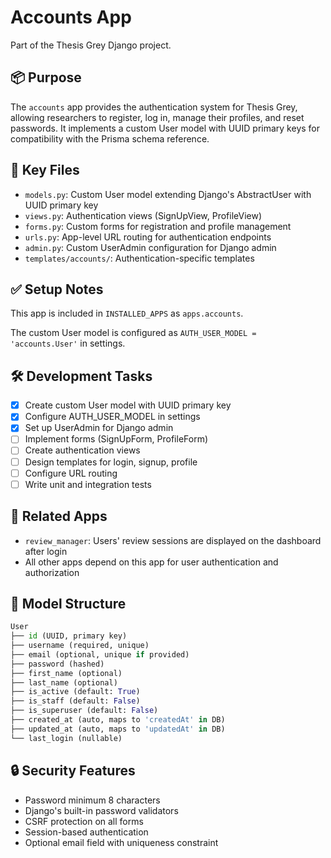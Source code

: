 # Accounts App

Part of the Thesis Grey Django project.

## 📦 Purpose
The `accounts` app provides the authentication system for Thesis Grey, allowing researchers to register, log in, manage their profiles, and reset passwords. It implements a custom User model with UUID primary keys for compatibility with the Prisma schema reference.

## 📁 Key Files
- `models.py`: Custom User model extending Django's AbstractUser with UUID primary key
- `views.py`: Authentication views (SignUpView, ProfileView)
- `forms.py`: Custom forms for registration and profile management
- `urls.py`: App-level URL routing for authentication endpoints
- `admin.py`: Custom UserAdmin configuration for Django admin
- `templates/accounts/`: Authentication-specific templates

## ✅ Setup Notes
This app is included in `INSTALLED_APPS` as `apps.accounts`.

The custom User model is configured as `AUTH_USER_MODEL = 'accounts.User'` in settings.

## 🛠 Development Tasks
- [x] Create custom User model with UUID primary key
- [x] Configure AUTH_USER_MODEL in settings
- [x] Set up UserAdmin for Django admin
- [ ] Implement forms (SignUpForm, ProfileForm)
- [ ] Create authentication views
- [ ] Design templates for login, signup, profile
- [ ] Configure URL routing
- [ ] Write unit and integration tests

## 🔗 Related Apps
- `review_manager`: Users' review sessions are displayed on the dashboard after login
- All other apps depend on this app for user authentication and authorization

## 📝 Model Structure
```python
User
├── id (UUID, primary key)
├── username (required, unique)
├── email (optional, unique if provided)
├── password (hashed)
├── first_name (optional)
├── last_name (optional)
├── is_active (default: True)
├── is_staff (default: False)
├── is_superuser (default: False)
├── created_at (auto, maps to 'createdAt' in DB)
├── updated_at (auto, maps to 'updatedAt' in DB)
└── last_login (nullable)
```

## 🔒 Security Features
- Password minimum 8 characters
- Django's built-in password validators
- CSRF protection on all forms
- Session-based authentication
- Optional email field with uniqueness constraint 